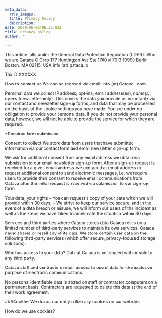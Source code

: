```yaml
---
meta_data:
  rrss_images: 
  title: Privacy Policy
  description: ''
date: 2020-06-01T06:36:02Z
title: Privacy policy
author: ''

---
```

This notice falls under the General Data Protection Regulation (GDPR).
Who we are
Gataca C Corp
177 Huntington Ave Ste 1700 # 7013
10999 Berlin
Boston, MA 02115, USA
info (at) gataca.io

Tax ID XXXXXX

How to contact us
We can be reached via email: info (at) Gataca . com

Personal data we collect
IP address;
opt-ins;
email address(es)_;
name(s)_;
opens (newsletter-only).
This covers the data you provide us voluntarily via our contact and newsletter sign-up forms, and data that may be processed on the basis of the cookie settings you have made. You are under no obligation to provide your personal data. If you do not provide your personal data, however, we will not be able to provide the service for which they are required.

\*Requires form submission.

Consent to collect
We store data from users that have submitted information via our contact form and email newsletter sign-up form.

We ask for additional consent from any email address we obtain via submission to our email newsletter sign-up form. After a sign-up request is received for a given email address, we contact that email address to request additional consent to send electronic messages, i.e. we require users to provide their consent to receive email communications from Gataca after the initial request is received via submission to our sign-up form.

Your data, your rights
– You can request a copy of your data which we will provide within 30 days;
– We strive to keep our service secure, and in the event of a data breach or misuse, we will inform our users of the incident as well as the steps we have taken to ameliorate the situation within 30 days.

Services and third parties where Gataca stores data
Gataca relies on a limited number of third-party services to maintain its own services. Gataca never shares or resell any of its data. We store certain user data on the following third-party services (which offer secure, privacy-focused storage solutions):

Who has access to your data?
Data at Gataca is not shared with or sold to any third party.

Gataca staff and contractors retain access to users’ data for the exclusive purpose of electronic communications.

No personal identifiable data is stored on staff or contractor computers on a permanent basis. Contractors are requested to delete this data at the end of their work agreement.

\###Cookies
We do not currently utilize any cookies on our website.

How do we use cookies?